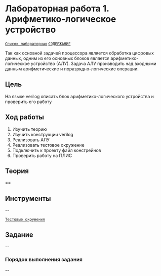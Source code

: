 # Лабораторная работа 1. Арифметико-логическое устройство

[`Список лабораторных`](../README.md) [`СОДЕРЖАНИЕ`](../../README.md)

Так как основной задачей процессора является обработка цифровых данных, одним из его основных блоков является арифметико-логическое устройство (АЛУ). Задача АЛУ производить над входными данным арифметические и поразрядно-логические операции.

## Цель

На языке verilog описать блок арифметико-логического устройства и проверить его работу

## Ход работы

1. Изучить теорию
2. Изучить конструкции verilog
3. Реализовать АЛУ
4. Реализовать тестовое окружение
5. Подключить к проекту файл констрейнов
6. Проверить работу на ПЛИС


## Теория

==

## Инструменты

--

[`Тестовые окружения`](../../Other/Testbench.md)

## Задание

--

### Порядок выполнения задания

--

